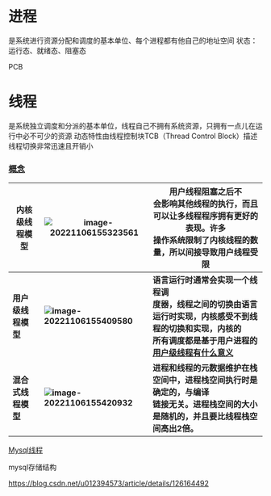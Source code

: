 # 进程  

是系统进行资源分配和调度的基本单位、每个进程都有他自己的地址空间  状态：运行态、就绪态、阻塞态

PCB



# 线程 

 是系统独立调度和分派的基本单位，线程自己不拥有系统资源，只拥有一点儿在运行中必不可少的资源  动态特性由线程控制块TCB（Thread Control Block）描述   线程切换非常迅速且开销小



### [概念](https://blog.csdn.net/weixin_45590051/article/details/116530748)



| 内核级线程模型     | ![image-20221106155323561](https://foolaway-bucker.oss-cn-hangzhou.aliyuncs.com/img/image-20221106155323561.png) | ⽤户线程阻塞之后不<br/>会影响其他线程的执⾏，⽽且可以让多线程程序拥有更好的表现。许多<br/>操作系统限制了内核线程的数量，所以间接导致⽤户线程受限 |
| ------------------ | ------------------------------------------------------------ | ------------------------------------------------------------ |
| **⽤户级线程模型** | **![image-20221106155409580](https://foolaway-bucker.oss-cn-hangzhou.aliyuncs.com/img/image-20221106155409580.png)** | **语⾔运⾏时通常会实现⼀个线程调<br/>度器，线程之间的切换由语⾔运⾏时实现，内核感受不到线程的切换和实现，内核的<br/>所有调度都是基于⽤户进程的     [用户级线程有什么意义](https://www.zhihu.com/question/307787570/answer/592442800)** |
| **混合式线程模型** | **![image-20221106155420932](https://foolaway-bucker.oss-cn-hangzhou.aliyuncs.com/img/image-20221106155420932.png)** | **进程和线程的元数据维护在栈空间中，进程栈空间执⾏时是确定的，与编译<br/>链接⽆关。进程栈空间的⼤⼩是随机的，并且要⽐线程栈空间⾼出2倍。** |























[Mysql线程](https://blog.csdn.net/weixin_42513522/article/details/113215524)



mysql存储结构

https://blog.csdn.net/u012394573/article/details/126164492